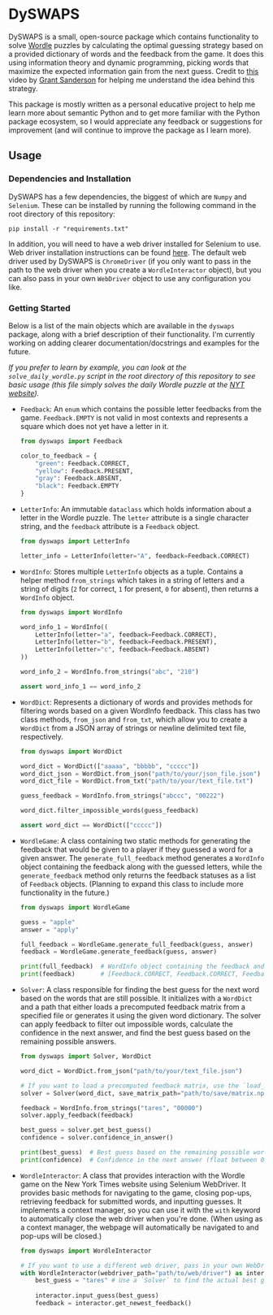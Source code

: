 # DySWAPS

DySWAPS is a small, open-source package which contains functionality to solve [Wordle](https://en.wikipedia.org/wiki/Wordle) puzzles by calculating the optimal guessing strategy based on a provided dictionary of words and the feedback from the game. It does this using information theory and dynamic programming, picking words that maximize the expected information gain from the next guess. Credit to [this](https://www.youtube.com/watch?v=v68zYyaEmEA) video by [Grant Sanderson](https://www.youtube.com/@3blue1brown) for helping me understand the idea behind this strategy.

This package is mostly written as a personal educative project to help me learn more about semantic Python and to get more familiar with the Python package ecosystem, so I would appreciate any feedback or suggestions for improvement (and will continue to improve the package as I learn more).

## Usage

### Dependencies and Installation

DySWAPS has a few dependencies, the biggest of which are `Numpy` and `Selenium`. These can be installed by running the following command in the root directory of this repository:
```
pip install -r "requirements.txt"
```
In addition, you will need to have a web driver installed for Selenium to use. Web driver installation instructions can be found [here](https://www.selenium.dev/documentation/en/webdriver/driver_requirements/). The default web driver used by DySWAPS is `ChromeDriver` (if you only want to pass in the path to the web driver when you create a `WordleInteractor` object), but you can also pass in your own `WebDriver` object to use any configuration you like.

### Getting Started

Below is a list of the main objects which are available in the `dyswaps` package, along with a brief description of their functionality. I'm currently working on adding clearer documentation/docstrings and examples for the future.

*If you prefer to learn by example, you can look at the `solve_daily_wordle.py` script in the root directory of this repository to see basic usage (this file simply solves the daily Wordle puzzle at the [NYT website](https://www.nytimes.com/games/wordle/index.html)).*

* `Feedback`: An `enum` which contains the possible letter feedbacks from the game. `Feedback.EMPTY` is not valid in most contexts and represents a square which does not yet have a letter in it.

    ```python
    from dyswaps import Feedback

    color_to_feedback = {
        "green": Feedback.CORRECT,
        "yellow": Feedback.PRESENT,
        "gray": Feedback.ABSENT,
        "black": Feedback.EMPTY
    }
    ```

* `LetterInfo`: An immutable `dataclass` which holds information about a letter in the Wordle puzzle. The `letter` attribute is a single character string, and the `feedback` attribute is a `Feedback` object.

    ```python
    from dyswaps import LetterInfo

    letter_info = LetterInfo(letter="A", feedback=Feedback.CORRECT)
    ```

* `WordInfo`: Stores multiple `LetterInfo` objects as a tuple. Contains a helper method `from_strings` which takes in a string of letters and a string of digits (`2` for correct, `1` for present, `0` for absent), then returns a `WordInfo` object.

    ```python
    from dyswaps import WordInfo

    word_info_1 = WordInfo((
        LetterInfo(letter="a", feedback=Feedback.CORRECT),
        LetterInfo(letter="b", feedback=Feedback.PRESENT),
        LetterInfo(letter="c", feedback=Feedback.ABSENT)
    ))
    
    word_info_2 = WordInfo.from_strings("abc", "210")
    
    assert word_info_1 == word_info_2
    ```

* `WordDict`: Represents a dictionary of words and provides methods for filtering words based on a given WordInfo feedback. This class has two class methods, `from_json` and `from_txt`, which allow you to create a `WordDict` from a JSON array of strings or newline delimited text file, respectively.

    ```python
    from dyswaps import WordDict

    word_dict = WordDict(["aaaaa", "bbbbb", "ccccc"])
    word_dict_json = WordDict.from_json("path/to/your/json_file.json")
    word_dict_file = WordDict.from_txt("path/to/your/text_file.txt")

    guess_feedback = WordInfo.from_strings("abccc", "00222")

    word_dict.filter_impossible_words(guess_feedback)

    assert word_dict == WordDict(["ccccc"])
    ```

* `WordleGame`: A class containing two static methods for generating the feedback that would be given to a player if they guessed a word for a given answer. The `generate_full_feedback` method generates a `WordInfo` object containing the feedback along with the guessed letters, while the `generate_feedback` method only returns the feedback statuses as a list of `Feedback` objects. (Planning to expand this class to include more functionality in the future.)

    ```python
    from dyswaps import WordleGame

    guess = "apple"
    answer = "apply"

    full_feedback = WordleGame.generate_full_feedback(guess, answer)
    feedback = WordleGame.generate_feedback(guess, answer)

    print(full_feedback)  # WordInfo object containing the feedback and letters
    print(feedback)       # [Feedback.CORRECT, Feedback.CORRECT, Feedback.CORRECT, Feedback.CORRECT, Feedback.ABSENT]
    ```

* `Solver`: A class responsible for finding the best guess for the next word based on the words that are still possible. It initializes with a `WordDict` and a path that either loads a precomputed feedback matrix from a specified file or generates it using the given word dictionary. The solver can apply feedback to filter out impossible words, calculate the confidence in the next answer, and find the best guess based on the remaining possible answers.

    ```python
    from dyswaps import Solver, WordDict

    word_dict = WordDict.from_json("path/to/your/text_file.json")

    # If you want to load a precomputed feedback matrix, use the `load_matrix_path` argument
    solver = Solver(word_dict, save_matrix_path="path/to/save/matrix.npy")

    feedback = WordInfo.from_strings("tares", "00000")
    solver.apply_feedback(feedback)

    best_guess = solver.get_best_guess()
    confidence = solver.confidence_in_answer()

    print(best_guess)  # Best guess based on the remaining possible words
    print(confidence)  # Confidence in the next answer (float between 0 and 1)
    ```

* `WordleInteractor`: A class that provides interaction with the Wordle game on the New York Times website using Selenium WebDriver. It provides basic methods for navigating to the game, closing pop-ups, retrieving feedback for submitted words, and inputting guesses. It implements a context manager, so you can use it with the `with` keyword to automatically close the web driver when you're done. (When using as a context manager, the webpage will automatically be navigated to and pop-ups will be closed.)

    ```python
    from dyswaps import WordleInteractor

    # If you want to use a different web driver, pass in your own WebDriver object using the `driver` argument
    with WordleInteractor(webdriver_path="path/to/web/driver") as interactor:
        best_guess = "tares" # Use a `Solver` to find the actual best guess
        
        interactor.input_guess(best_guess)
        feedback = interactor.get_newest_feedback()
    ```
